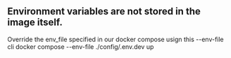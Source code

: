 ## Environment variables are not stored in the image itself.

Override the env_file specified in our docker compose usign this --env-file cli
docker compose --env-file ./config/.env.dev up
